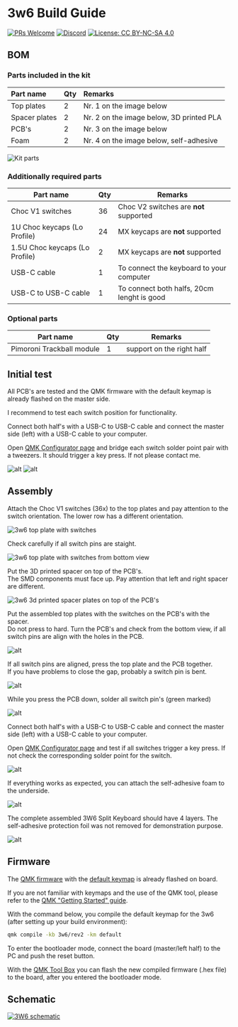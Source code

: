 # 3w6 Build Guide

[![PRs Welcome](https://img.shields.io/badge/PRs-welcome-brightgreen.svg?style=flat-square)](https://github.com/firstcontributions/first-contributions)
[![Discord](https://img.shields.io/discord/548530462419582996?style=flat-square&logo=discord&logoColor=white)](https://discord.gg/frjFXZB "Redirect to Keycapsss Discord")
[![License: CC BY-NC-SA 4.0](https://img.shields.io/badge/License-CC%20BY--NC--SA%204.0-lightgrey.svg?style=flat-square)](https://creativecommons.org/licenses/by-nc-sa/4.0/)

## BOM

### Parts included in the kit

| Part name     | Qty | Remarks                                  |
| :------------ | :-- | :--------------------------------------- |
| Top plates    | 2   | Nr. 1 on the image below                 |
| Spacer plates | 2   | Nr. 2 on the image below, 3D printed PLA |
| PCB's         | 2   | Nr. 3 on the image below                 |
| Foam          | 2   | Nr. 4 on the image below, self-adhesive  |

![Kit parts](img/3w6-split-keyboard-kit-black-pcb-2.jpg)

### Additionally required parts

| Part name                      | Qty | Remarks                                    |
| ------------------------------ | --- | ------------------------------------------ |
| Choc V1 switches               | 36  | Choc V2 switches are __not__ supported     |
| 1U Choc keycaps (Lo Profile)   | 24  | MX keycaps are __not__ supported           |
| 1.5U Choc keycaps (Lo Profile) | 2   | MX keycaps are __not__ supported           |
| USB-C cable                    | 1   | To connect the keyboard to your computer   |
| USB-C to USB-C cable           | 1   | To connect both halfs, 20cm lenght is good |

### Optional parts

| Part name                 | Qty | Remarks                   |
| ------------------------- | --- | ------------------------- |
| Pimoroni Trackball module | 1   | support on the right half |

## Initial test

All PCB's are tested and the QMK firmware with the default keymap is already flashed on the master side.

I recommend to test each switch position for functionality.

Connect both half's with a USB-C to USB-C cable and connect the master side (left) with a USB-C cable to your computer.

Open [QMK Configurator page](https://config.qmk.fm/#/test) and bridge each switch solder point pair with a tweezers. It should trigger a key press. If not please contact me.

![alt](img/3w6-split-keyboard-kit-black-pcb-build-guide-9.jpg)
![alt](img/3w6-split-keyboard-kit-black-pcb-build-guide-10.jpg)

## Assembly

Attach the Choc V1 switches (36x) to the top plates and pay attention to the switch orientation. The lower row has a different orientation.

![3w6 top plate with switches](img/3w6-split-keyboard-kit-black-pcb-build-guide-2.jpg)

Check carefully if all switch pins are staight.

![3w6 top plate with switches from bottom view](img/3w6-split-keyboard-kit-black-pcb-build-guide-1.jpg)

Put the 3D printed spacer on top of the PCB's.  
The SMD components must face up. Pay attention that left and right spacer are different.

![3w6 3d printed spacer plates on top of the PCB's](img/3w6-split-keyboard-kit-black-pcb-build-guide-3.jpg)

Put the assembled top plates with the switches on the PCB's with the spacer.  
Do not press to hard. Turn the PCB's and check from the bottom view, if all switch pins are align with the holes in the PCB.

![alt](img/3w6-split-keyboard-kit-black-pcb-build-guide-4.jpg)

If all switch pins are aligned, press the top plate and the PCB together.  
If you have problems to close the gap, probably a switch pin is bent.

![alt](img/3w6-split-keyboard-kit-black-pcb-build-guide-5.jpg)

While you press the PCB down, solder all switch pin's (green marked)

![alt](img/3w6-split-keyboard-kit-black-pcb-build-guide-9.jpg)

Connect both half's with a USB-C to USB-C cable and connect the master side (left) with a USB-C cable to your computer.

Open [QMK Configurator page](https://config.qmk.fm/#/test) and test if all switches trigger a key press. If not check the corresponding solder point for the switch.

![alt](img/3w6-split-keyboard-kit-black-pcb-build-guide-8.jpg)

If everything works as expected, you can attach the self-adhesive foam to the underside.

![alt](img/3w6-split-keyboard-kit-black-pcb-build-guide-6.jpg)

The complete assembled 3W6 Split Keyboard should have 4 layers.
The self-adhesive protection foil was not removed for demonstration purpose.

![alt](img/3w6-split-keyboard-kit-black-pcb-build-guide-7.jpg)

## Firmware

The [QMK firmware](https://qmk.fm/) with the [default keymap](https://github.com/qmk/qmk_firmware/blob/master/keyboards/3w6/keymaps/default/keymap.c) is already flashed on board.

If you are not familiar with keymaps and the use of the QMK tool, please refer to the [QMK "Getting Started" guide](https://docs.qmk.fm/#/newbs).

With the command below, you compile the default keymap for the 3w6 (after setting up your build environment):

```bash
qmk compile -kb 3w6/rev2 -km default
```

To enter the bootloader mode, connect the board (master/left half) to the PC and push the reset button.

With the [QMK Tool Box](https://github.com/qmk/qmk_toolbox) you can flash the new compiled firmware (.hex file) to the board, after you entered the bootloader mode.

## Schematic

[![3W6 schematic](img/3w6-schematic.png)](https://github.com/Keycapsss/3w6/raw/master/img/3w6-schematic.png)
